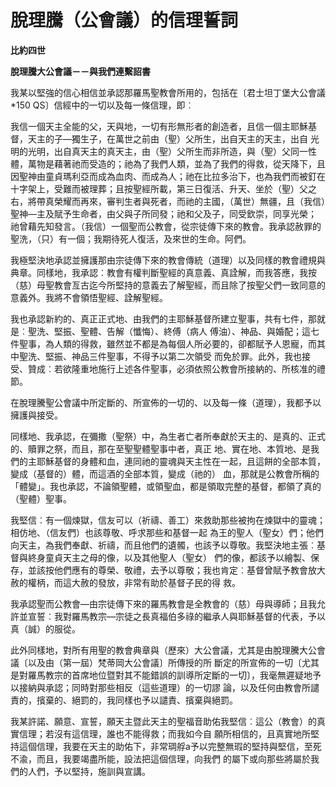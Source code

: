 # 脫理騰（公會議）的信理誓詞


**比約四世**

**脫理騰大公會議－－與我們連繫詔書**





我某以堅強的信心相信並承認那羅馬聖教會所用的，包括在〔君士坦丁堡大公會議*150 QS〕信經中的一切以及每一條信理，即︰

我信一個天主全能的父，天與地，一切有形無形者的創造者，且信一個主耶穌基督，天主的子—獨生子，在萬世之前由（聖）父所生，出自天主的天主，出自
光明的光明，出自真天主的真天主，由（聖）父所生而非所造，與（聖）父同一性體，萬物是藉著祂而受造的；祂為了我們人類，並為了我們的得救，從天降下，且
因聖神由童貞瑪利亞而成為血肉、而成為人；祂在比拉多治下，也為我們而被釘在十字架上，受難而被理葬；且按聖經所載，第三日復活、升天、坐於（聖）父之
右，將帶真榮耀而再來，審判生者與死者，而祂的主國，（萬世）無疆，且（我信）聖神—主及賦予生命者，由父與子所同發；祂和父及子，同受欽崇，同享光榮；
祂曾藉先知發言。（我信）一個聖而公教會，從宗徒傳下來的教會。我承認赦罪的聖洗，（只）有一個；我期待死人復活，及來世的生命。阿們。

我極堅決地承認並擁護那由宗徒傳下來的教會傳統（道理）以及同樣的教會禮規與典章。同樣地，我承認︰教會有權判斷聖經的真意義、真詮解，而我答應，我按（慈）母聖教會亙古迄今所堅持的意義去了解聖經，而且除了按聖父們一致同意的意義外。我將不會領悟聖經、詮解聖經。

我也承認新約的、真正正式地、由我們的主耶穌基督所建立聖事，共有七件，那就是︰聖洗、堅振、聖體、告解（懺悔）、終傅（病人
傅油）、神品、與婚配；這七件聖事，為人類的得救，雖然並不都是為每個人所必要的，卻都賦予人恩寵，而其中聖洗、堅振、神品三件聖事，不得予以第二次領受
而免於罪。此外，我也接受、贊成︰若欲隆重地施行上述各件聖事，必須依照公教會所接納的、所核准的禮節。

在脫理騰聖公會議中所定斷的、所宣佈的一切的、以及每一條（道理），我都予以擁護與接受。

同樣地、我承認，在彌撒（聖祭）中，為生者亡者所奉獻於天主的、是真的、正式的、贖罪之祭，而且，那在至聖聖體聖事中者，真正
地、實在地、本質地、是我們的主耶穌基督的身體和血，連同祂的靈魂與天主性在一起，且這餅的全部本質，變成（基督的）體，而這酒的全部本質，變成（祂的）
血，那就是公教會所稱的「體變」。我也承認，不論領聖體，或領聖血，都是領取完整的基督，都領了真的（聖體）聖事。

我堅信︰有一個煉獄，信友可以（祈禱、善工）來救助那些被拘在煉獄中的靈魂；相仿地、（信友們）也該尊敬、呼求那些和基督一起
為王的聖人（聖女）們；他們向天主，為我們奉獻、祈禱，而且他們的遺髑，也該予以尊敬。我堅決地主張︰基督與終身童貞天主之母的像，以及其他聖人（聖女）
們的像，都該予以繪製、保存，並該按他們應有的尊榮、敬禮，去予以尊敬；我也肯定︰基督曾賦予教會放大赦的權柄，而這大赦的發放，非常有助於基督子民的得
救。

我承認聖而公教會—由宗徒傳下來的羅馬教會是全教會的（慈）母與導師；且我允許並宣誓︰我對羅馬教宗—宗徒之長真福伯多祿的繼承人與耶穌基督的代表，予以真（誠）的服從。

此外同樣地，對所有用聖的教會典章與（歷來）大公會議，尤其是由脫理騰大公會議〔以及由（第一屆）梵蒂岡大公會議〕所傳授的所
斷定的所宣佈的一切〔尤其是對羅馬教宗的首席地位暨對其不能錯誤的訓導所定斷的一切〕，我毫無遲疑地予以接納與承認；同時對那些相反（這些道理）的一切謬
論，以及任何由教會所譴責的，擯棄的、絕罰的，我同樣也予以譴責、擯棄與絕罰。

我某許諾、願意、宣誓，願天主暨此天主的聖福音助佑我堅信︰這公（教會）的真實信理；若沒有這信理，誰也不能得救；而我如今自
願所相信的，且真實地所堅持這個信理，我要在天主的助佑下，非常琱艀a予以完整無瑕的堅持與堅信，至死不渝，而且，我要竭盡所能，設法把這個信理，向我們
的屬下或向那些將屬於我們的人們，予以堅持，施訓與宣講。

